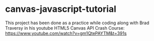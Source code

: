 # canvas-javascript-tutorial
This project has been done as a practice while coding along with Brad Traversy in his youtube HTML5 Canvas API Crash Course:
https://www.youtube.com/watch?v=gm1QtePAYTM&t=391s

